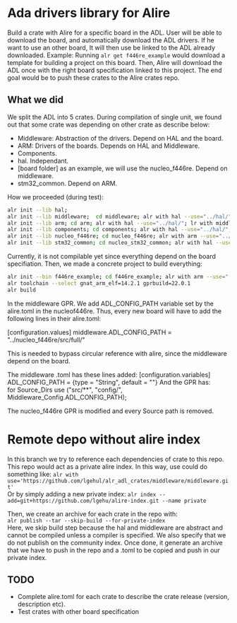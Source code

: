 # Ada drivers library for Alire #

Build a crate with Alire for a specific board in the ADL. User will be able to download the board, and automatically download the ADL drivers. If he want to use an other board, It will then use be linked to the ADL already downloaded.
Example: Running `alr get f446re_example` would download a template for building a project on this board.
Then, Alire will download the ADL once with the right board specification linked to this project.
The end goal would be to push these crates to the Alire crates repo.

## What we did ##
We split the ADL into 5 crates.
During compilation of single unit, we found out that some crate was depending on other crate
as describe below:
- Middleware: Abstraction of the drivers. Depend on HAL and the board.
- ARM: Drivers of the boards. Depends on HAL and Middleware.
- Components.
- hal. Independant.
- [board folder] as an example, we will use the nucleo_f446re. Depend on middleware.
- stm32_common. Depend on ARM.

How we proceeded (during test):
```bash
alr init --lib hal;
alr init --lib middleware;  cd middleware; alr with hal --use="../hal/"; cd ..
alr init --lib arm; cd arm; alr with hal --use="../hal/"; lr with middleware --use="../middleware/" ; cd ..
alr init --lib components; cd components; alr with hal --use="../hal/"; cd ..
alr init --lib nucleo_f446re; cd nucleo_f446re; alr with arm --use="../arm/"; cd ..
alr init --lib stm32_common; cd nucleo_stm32_common; alr with hal --use="../hal/"; cd ..
```
Currently, it is not compilable yet since everything depend on the board specifiation.
Then, we made a concrete project to build everything:

```bash
alr init --bin f446re_example; cd f446re_example; alr with arm --use="../arm/"; alr with stm32_common --use="../stm32_common/";
alr toolchain --select gnat_arm_elf=14.2.1 gprbuild=22.0.1
alr build
```

In the middleware GPR. We add ADL_CONFIG_PATH variable set by the alire.toml in the nucleof446re.
Thus, every new board will have to add the following lines in their alire.toml:

[configuration.values]
middleware.ADL_CONFIG_PATH = "../nucleo_f446re/src/full/"

This is needed to bypass circular reference with alire, since the middleware depend on the board.

The middleware .toml has these lines added:
[configuration.variables]
ADL_CONFIG_PATH = {type = "String", default = ""}
And the GPR has:  
for Source_Dirs use ("src/**", "config/", Middleware_Config.ADL_CONFIG_PATH);

The nucleo_f446re GPR is modified and every Source path is removed.

# Remote depo without alire index
In this branch we try to reference each dependencies of crate to this repo. This repo would act as a private alire index.
In this way, use could do something like: `alr with use='https://github.com/lgehul/alr_adl_crates/middleware/middleware.git'`  
Or by simply adding a new private index: `alr index --add=git+https://github.com/lgehu/alire-index.git --name private`  

Then, we create an archive for each crate in the repo with:  
`alr publish --tar --skip-build --for-private-index`  
Here, we skip build step because the hal and middleware are abstract and cannot be compiled unless a compiler is specified. We also specify that we do not publish on the community index.
Once done, it generate an archive that we have to push in the repo and a .toml to be copied and push in our private index.


## TODO ##
- Complete alire.toml for each crate to describe the crate release (version, description etc).
- Test crates with other board specification
